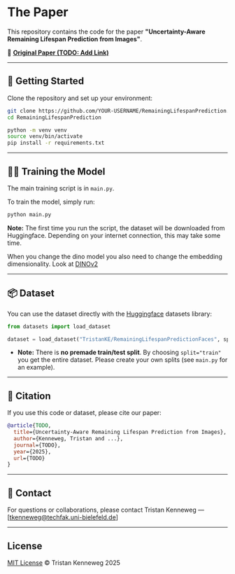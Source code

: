 # The Paper

This repository contains the code for the paper
**"Uncertainty-Aware Remaining Lifespan Prediction from Images"**.

📄 **[Original Paper (TODO: Add Link)](TODO)**

---

## 🚀 Getting Started

Clone the repository and set up your environment:

```bash
git clone https://github.com/YOUR-USERNAME/RemainingLifespanPrediction.git
cd RemainingLifespanPrediction

python -m venv venv
source venv/bin/activate
pip install -r requirements.txt
```

---

## 🏋️‍♂️ Training the Model

The main training script is in `main.py`.

To train the model, simply run:

```bash
python main.py
```

**Note:**
The first time you run the script, the dataset will be downloaded from Huggingface. Depending on your internet connection, this may take some time.

When you change the dino model you also need to change the embedding dimensionality. Look at [DINOv2](https://github.com/facebookresearch/dinov2)

---

## 📦 Dataset

You can use the dataset directly with the [Huggingface](https://huggingface.co/docs/datasets) datasets library:

```python
from datasets import load_dataset

dataset = load_dataset("TristanKE/RemainingLifespanPredictionFaces", split="train")
```

* **Note:**
  There is **no premade train/test split**.
  By choosing `split="train"` you get the entire dataset.
  Please create your own splits (see `main.py` for an example).

---

## 📄 Citation

If you use this code or dataset, please cite our paper:

```bibtex
@article{TODO,
  title={Uncertainty-Aware Remaining Lifespan Prediction from Images},
  author={Kenneweg, Tristan and ...},
  journal={TODO},
  year={2025},
  url={TODO}
}
```

---


## 📧 Contact

For questions or collaborations, please contact
Tristan Kenneweg — \[tkenneweg@techfak.uni-bielefeld.de]

---

## License

[MIT License](LICENSE)
© Tristan Kenneweg 2025
